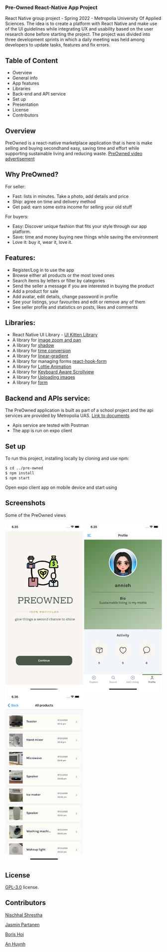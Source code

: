 ### Pre-Owned React-Native App Project

React Native group project - Spring 2022 - Metropolia University Of Applied Sciences. The idea is to create a platform with React Native and make use of the UI guidelines while integrating UX and usability based on the user research done before starting the project. The project was divided into three development sprints in which a daily meeting was held among developers to update tasks, features and fix errors.

## Table of Content

- Overview
- General info
- App features
- Libraries
- Back-end and API service
- Set up
- Presentation
- License
- Contributors

## Overview

PreOwned is a react-native marketplace application that is here is make selling and buying secondhand easy, saving time and effort while supporting sustainable living and reducing waste. [PreOwned video advertisement](https://www.youtube.com/watch?v=arczGTbUDvs)

## Why PreOwned?

For seller:

- Fast: lists in minutes. Take a photo, add details and price
- Ship: agree on time and delivery method
- Get paid: earn some extra income for selling your old stuff

For buyers:

- Easy: Discover unique fashion that fits your style through our app platform.
- Save: time and money buying new things while saving the environment
- Love it: buy it, wear it, love it.

## Features:

- Register/Log in to use the app
- Browse either all products or the most loved ones
- Search items by letters or filter by categories
- Send the seller a message if you are interested in buying the product
- Add a product for sale
- Add avatar, edit details, change password in profile
- See your listings, your favourites and edit or remove any of them
- See seller profile and statistics on posts, likes and comments

## Libraries:

- React Native UI Library - [UI Kitten Library](https://akveo.github.io/react-native-ui-kitten/)
- A library for [image zoom and pan](https://www.npmjs.com/package/react-native-image-zoom-viewer)
- A library for [shadow](https://www.npmjs.com/package/react-native-shadow-2)
- A library for [time conversion](https://www.npmjs.com/package/react-moment)
- A library for [linear-gradient](https://docs.expo.dev/versions/latest/sdk/linear-gradient/)
- A library for managing forms [react-hook-form](https://react-hook-form.com/get-started/#ReactNative)
- A library for [Lottie Animation](https://docs.expo.dev/versions/latest/sdk/lottie/)
- A library for [Keyboard Aware Scrollview](https://www.npmjs.com/package/react-native-keyboard-aware-scroll-view)
- A library for [Uploading images](https://docs.expo.dev/versions/latest/sdk/imagepicker/)
- A library for [form](https://www.npmjs.com/package/react-hook-form)

## Backend and APIs service:

The PreOwned application is built as part of a school project and the api services are provided by Metropolia UAS. [Link to documents](https://media.mw.metropolia.fi/wbma/docs/)

- Apis service are tested with Postman
- The app is run on expo client

## Set up

To run this project, installing locally by cloning and use npm:

```
$ cd ../pre-owned
$ npm install
$ npm start
```

Open expo client app on mobile device and start using

## Screenshots

Some of the PreOwned views

<img src="/assets/brand/Screenshot1.png" width="250"> <img src="/assets/brand/Screenshot2.png" width="250"> <img src="/assets/brand/Screenshot3.png" width="250">

## License

[GPL-3.0](https://github.com/Nischhal3/pre-owned/blob/readme/LICENSE.txt) license.

## Contributors

[Nischhal Shrestha](https://github.com/Nischhal3)

[Jasmin Partanen](https://github.com/jasminsp)

[Boris Hoi](https://github.com/Borissss420)

[An Huynh](https://github.com/anniehuynh)
